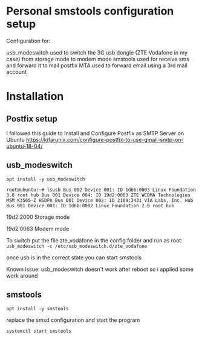 # Personal smstools configuration setup
Configuration for:

usb_modeswitch  used to switch the 3G usb dongle (ZTE Vodafone in my case) from storage mode to modem mode
smstools        used for receive sms and forward it to mail
postfix         MTA used to forward email using a 3rd mail account


# Installation

## Postfix setup

I followed this guide to Install and Configure Postfix as SMTP Server on Ubuntu
https://kifarunix.com/configure-postfix-to-use-gmail-smtp-on-ubuntu-18-04/



## usb_modeswitch

`apt install -y usb_modeswitch`

`root@ubuntu:~# lsusb
Bus 002 Device 001: ID 1d6b:0003 Linux Foundation 3.0 root hub
Bus 001 Device 004: ID 19d2:0063 ZTE WCDMA Technologies MSM K3565-Z HSDPA
Bus 001 Device 002: ID 2109:3431 VIA Labs, Inc. Hub
Bus 001 Device 001: ID 1d6b:0002 Linux Foundation 2.0 root hub`

19d2:2000 Storage mode

19d2:0063 Modem mode

To switch put the file zte_vodafone in the config folder and run as root:
`usb_modeswitch -c /etc/usb_modeswitch.d/zte_vodafone`

once usb is in the correct state you can start smstools

Known issue: usb_modeswitch doesn't work after reboot so i applied some work around

## smstools

`apt install -y smstools`

replace the smsd configuration and start the program

`systemctl start smstools`